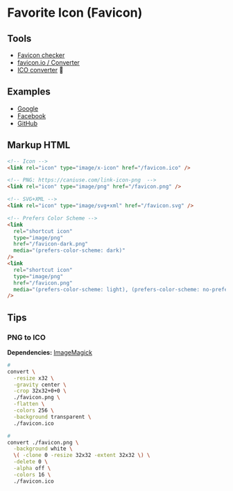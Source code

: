 # Favorite Icon (Favicon)

<!--
https://github.com/tailwindlabs/tailwindcss.com/tree/master/public/favicons

Sizes: 32x32, 48x48
Bit depth: 32 bits (16.7M colors & alpha transparency)
-->

## Tools

- [Favicon checker](https://realfavicongenerator.net/favicon_checker)
- [favicon.io / Converter](https://favicon.io/favicon-converter/)
- [ICO converter](https://icoconverter.com) 🌟

## Examples

- [Google](https://google.com/favicon.ico)
- [Facebook](https://facebook.com/favicon.ico)
- [GitHub](https://github.com/favicon.ico)

## Markup HTML

```html
<!-- Icon -->
<link rel="icon" type="image/x-icon" href="/favicon.ico" />

<!-- PNG: https://caniuse.com/link-icon-png  -->
<link rel="icon" type="image/png" href="/favicon.png" />

<!-- SVG+XML -->
<link rel="icon" type="image/svg+xml" href="/favicon.svg" />

<!-- Prefers Color Scheme -->
<link
  rel="shortcut icon"
  type="image/png"
  href="/favicon-dark.png"
  media="(prefers-color-scheme: dark)"
/>
<link
  rel="shortcut icon"
  type="image/png"
  href="/favicon.png"
  media="(prefers-color-scheme: light), (prefers-color-scheme: no-preference)"
/>
```

## Tips

### PNG to ICO

**Dependencies:** [ImageMagick](/imagemagick.md)

```sh
#
convert \
  -resize x32 \
  -gravity center \
  -crop 32x32+0+0 \
  ./favicon.png \
  -flatten \
  -colors 256 \
  -background transparent \
  ./favicon.ico

#
convert ./favicon.png \
  -background white \
  \( -clone 0 -resize 32x32 -extent 32x32 \) \
  -delete 0 \
  -alpha off \
  -colors 16 \
  ./favicon.ico
```
